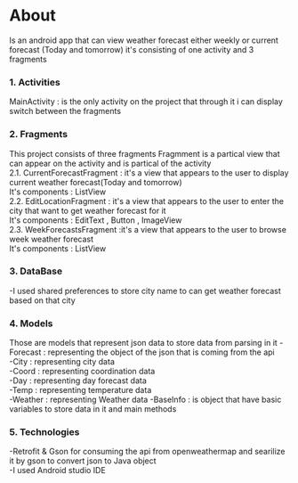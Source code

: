 # About                                                                                                                                 
Is an android app that can view weather forecast either weekly or current forecast (Today and tomorrow)
it's consisting of one activity and 3 fragments
### 1. Activities
MainActivity : is the only activity on the project that through it i can display switch between the fragments
### 2. Fragments
This project consists of three fragments 
Fragmment is a partical view that can appear on the activity and is partical of the activity                                               
  2.1. CurrentForecastFragment : it's a view that appears to the user to display current weather forecast(Today and tomorrow)             
  It's components : ListView                                                                                                               
  2.2. EditLocationFragment : it's a view that appears to the user to enter the city that want to get weather forecast for it             
  It's components : EditText , Button , ImageView                                                                                         
  2.3. WeekForecastsFragment :it's a view that appears to the user to browse week weather forecast                                         
  It's components : ListView                                                                                                            

### 3. DataBase                                                                                                                         
-I used shared preferences to store city name to can get weather forecast based on that city

### 4. Models                                                                                                                           
Those are models that represent json data to store data from parsing in it
-Forecast : representing the object of the json that is coming from the api  
-City : representing city data                                                                                                           
-Coord : representing coordination data                                                                                                 
-Day : representing day forecast data                                                                                                   
-Temp : representing temperature data                                                                                                   
-Weather : representing Weather data                                                                                                                                                                                                                                            -BaseInfo : is object that have basic variables to store data in it and main methods                                                                                       
### 5. Technologies                                                                                                                     
-Retrofit & Gson for consuming the api from openweathermap and searilize it by gson to convert json to Java object                       
-I used Android studio IDE                                                                                                               